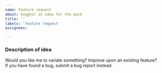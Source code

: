 ```yaml
---
name: Feature request
about: Suggest an idea for the pack
title: ''
labels: 'feature request'
assignees: 

---
```


### Description of idea
Would you like me to variate something? Improve upon an existing feature? If you have found a bug, submit a bug report instead.
